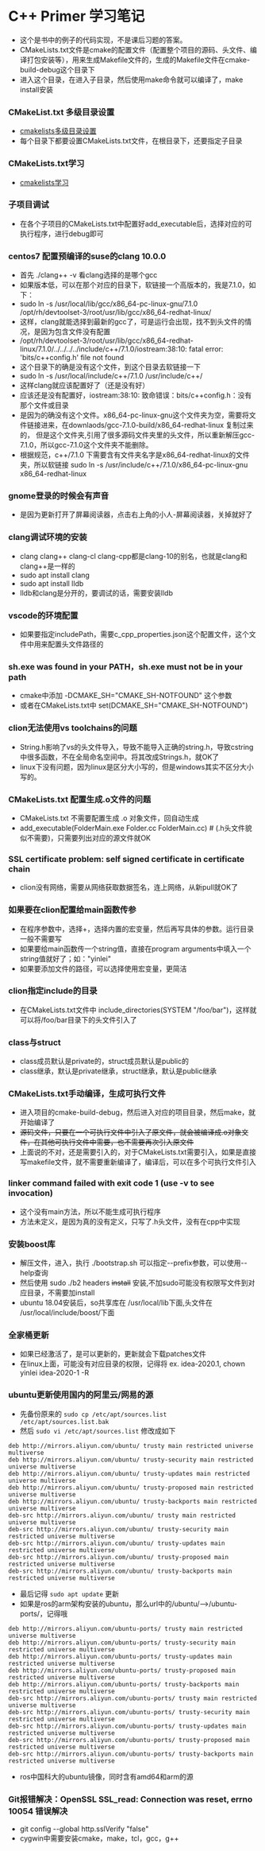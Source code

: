 # C++ Primer 学习笔记
* 这个是书中的例子的代码实现，不是课后习题的答案。
* CMakeLists.txt文件是cmake的配置文件（配置整个项目的源码、头文件、编译打包安装等），用来生成Makefile文件的，生成的Makefile文件在cmake-build-debug这个目录下
* 进入这个目录，在进入子目录，然后使用make命令就可以编译了，make install安装

### CMakeList.txt 多级目录设置
* [cmakelists多级目录设置](https://blog.csdn.net/ktigerhero3/article/details/70313350)
* 每个目录下都要设置CMakeLists.txt文件，在根目录下，还要指定子目录

### CMakeLists.txt学习
* [cmakelists学习](https://blog.csdn.net/zhuiyunzhugang/article/details/88142908)

### 子项目调试
* 在各个子项目的CMakeLists.txt中配置好add_executable后，选择对应的可执行程序，进行debug即可

### centos7 配置预编译的suse的clang 10.0.0
* 首先 ./clang++ -v 看clang选择的是哪个gcc
* 如果版本低，可以在那个对应的目录下，软链接一个高版本的，我是7.1.0，如下：
* sudo ln -s /usr/local/lib/gcc/x86_64-pc-linux-gnu/7.1.0 /opt/rh/devtoolset-3/root/usr/lib/gcc/x86_64-redhat-linux/
* 这样，clang就能选择到最新的gcc了，可是运行会出现，找不到头文件的情况，是因为包含文件没有配置
* /opt/rh/devtoolset-3/root/usr/lib/gcc/x86_64-redhat-linux/7.1.0/../../../../include/c++/7.1.0/iostream:38:10: fatal error: 'bits/c++config.h' file not found
* 这个目录下的确是没有这个文件，到这个目录去软链接一下
* sudo ln -s /usr/local/include/c++/7.1.0 /usr/include/c++/
* 这样clang就应该配置好了（还是没有好）
* 应该还是没有配置好，iostream:38:10: 致命错误：bits/c++config.h：没有那个文件或目录
* 是因为的确没有这个文件。x86_64-pc-linux-gnu这个文件夹为空，需要将文件链接进来，在downlaods/gcc-7.1.0-build/x86_64-redhat-linux 复制过来的，
但是这个文件夹,引用了很多源码文件夹里的头文件，所以重新解压gcc-7.1.0，所以gcc-7.1.0这个文件夹不能删除。
* 根据规范，c++/7.1.0 下需要含有文件夹名字是x86_64-redhat-linux的文件夹，所以软链接
sudo ln -s /usr/include/c++/7.1.0/x86_64-pc-linux-gnu x86_64-redhat-linux

### gnome登录的时候会有声音
* 是因为更新打开了屏幕阅读器，点击右上角的小人-屏幕阅读器，关掉就好了

### clang调试环境的安装
* clang clang++ clang-cl clang-cpp都是clang-10的别名，也就是clang和clang++是一样的
* sudo apt install clang
* sudo apt install lldb
* lldb和clang是分开的，要调试的话，需要安装lldb

### vscode的环境配置
* 如果要指定includePath，需要c_cpp_properties.json这个配置文件，这个文件中用来配置头文件路径的

### sh.exe was found in your PATH，sh.exe must not be in your path
* cmake中添加 -DCMAKE_SH="CMAKE_SH-NOTFOUND" 这个参数
* 或者在CMakeLists.txt中 set(DCMAKE_SH="CMAKE_SH-NOTFOUND")

### clion无法使用vs toolchains的问题
* String.h影响了vs的头文件导入，导致不能导入正确的string.h，导致cstring中很多函数，不在全局命名空间中。将其改成Strings.h，就OK了
* linux下没有问题，因为linux是区分大小写的，但是windows其实不区分大小写的。
### CMakeLists.txt 配置生成.o文件的问题
* CMakeLists.txt 不需要配置生成 .o 对象文件，回自动生成
* add_executable(FolderMain.exe Folder.cc FolderMain.cc) # (.h头文件貌似不需要)，只需要列出对应的源文件就OK

### SSL certificate problem: self signed certificate in certificate chain
* clion没有网络，需要从网络获取数据签名，连上网络，从新pull就OK了

### 如果要在clion配置给main函数传参
* 在程序参数中，选择+，选择内置的宏变量，然后再写具体的参数。运行目录一般不需要写
* 如果要给main函数传一个string值，直接在program arguments中填入一个string值就好了；如："yinlei"
* 如果要添加文件的路径，可以选择使用宏变量，更简洁

### clion指定include的目录
* 在CMakeLists.txt文件中 include_directories(SYSTEM "/foo/bar")，这样就可以将/foo/bar目录下的头文件引入了

### class与struct
* class成员默认是private的，struct成员默认是public的
* class继承，默认是private继承，struct继承，默认是public继承

### CMakeLists.txt手动编译，生成可执行文件
* 进入项目的cmake-build-debug，然后进入对应的项目目录，然后make，就开始编译了
* ~~源码文件，只要在一个可执行文件中引入了原文件，就会被编译成.o对象文件，在其他可执行文件中需要，也不需要再次引入原文件~~
* 上面说的不对，还是需要引入的，对于CMakeLists.txt需要引入，如果是直接写makefile文件，就不需要重新编译了，编译后，可以在多个可执行文件引入

### linker command failed with exit code 1 (use -v to see invocation)
* 这个没有main方法，所以不能生成可执行程序
* 方法未定义，是因为真的没有定义，只写了.h头文件，没有在cpp中实现

### 安装boost库
* 解压文件，进入，执行 ./bootstrap.sh 可以指定--prefix参数，可以使用--help查询
* 然后使用 sudo ./b2 headers ~~install~~ 安装,不加sudo可能没有权限写文件到对应目录，不需要加install
* ubuntu 18.04安装后，so共享库在 /usr/local/lib下面,头文件在 /usr/local/include/boost/下面

### 全家桶更新
* 如果已经激活了，是可以更新的，更新就会下载patches文件
* 在linux上面，可能没有对应目录的权限，记得将 ex. idea-2020.1, chown yinlei idea-2020-1 -R

### ubuntu更新使用国内的阿里云/网易的源
* 先备份原来的 
`sudo cp /etc/apt/sources.list /etc/apt/sources.list.bak` 
* 然后 `sudo vi /etc/apt/sources.list` 修改成如下
```text
deb http://mirrors.aliyun.com/ubuntu/ trusty main restricted universe multiverse
deb http://mirrors.aliyun.com/ubuntu/ trusty-security main restricted universe multiverse
deb http://mirrors.aliyun.com/ubuntu/ trusty-updates main restricted universe multiverse
deb http://mirrors.aliyun.com/ubuntu/ trusty-proposed main restricted universe multiverse
deb http://mirrors.aliyun.com/ubuntu/ trusty-backports main restricted universe multiverse
deb-src http://mirrors.aliyun.com/ubuntu/ trusty main restricted universe multiverse
deb-src http://mirrors.aliyun.com/ubuntu/ trusty-security main restricted universe multiverse
deb-src http://mirrors.aliyun.com/ubuntu/ trusty-updates main restricted universe multiverse
deb-src http://mirrors.aliyun.com/ubuntu/ trusty-proposed main restricted universe multiverse
deb-src http://mirrors.aliyun.com/ubuntu/ trusty-backports main restricted universe multiverse
```
* 最后记得 `sudo apt update` 更新
* 如果是ros的arm架构安装的ubuntu，那么url中的/ubuntu/-->/ubuntu-ports/，记得哦
```text
deb http://mirrors.aliyun.com/ubuntu-ports/ trusty main restricted universe multiverse
deb http://mirrors.aliyun.com/ubuntu-ports/ trusty-security main restricted universe multiverse
deb http://mirrors.aliyun.com/ubuntu-ports/ trusty-updates main restricted universe multiverse
deb http://mirrors.aliyun.com/ubuntu-ports/ trusty-proposed main restricted universe multiverse
deb http://mirrors.aliyun.com/ubuntu-ports/ trusty-backports main restricted universe multiverse
deb-src http://mirrors.aliyun.com/ubuntu-ports/ trusty main restricted universe multiverse
deb-src http://mirrors.aliyun.com/ubuntu-ports/ trusty-security main restricted universe multiverse
deb-src http://mirrors.aliyun.com/ubuntu-ports/ trusty-updates main restricted universe multiverse
deb-src http://mirrors.aliyun.com/ubuntu-ports/ trusty-proposed main restricted universe multiverse
deb-src http://mirrors.aliyun.com/ubuntu-ports/ trusty-backports main restricted universe multiverse
```
* ros中国科大的ubuntu镜像，同时含有amd64和arm的源

### Git报错解决：OpenSSL SSL_read: Connection was reset, errno 10054 错误解决
* git config --global http.sslVerify "false"
* cygwin中需要安装cmake，make，tcl，gcc，g++